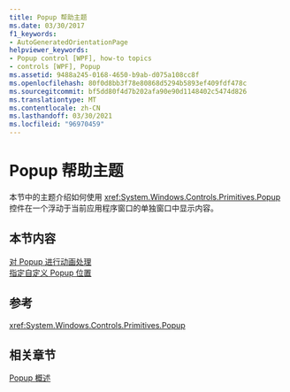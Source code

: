 ```yaml
---
title: Popup 帮助主题
ms.date: 03/30/2017
f1_keywords:
- AutoGeneratedOrientationPage
helpviewer_keywords:
- Popup control [WPF], how-to topics
- controls [WPF], Popup
ms.assetid: 9488a245-0168-4650-b9ab-d075a108cc8f
ms.openlocfilehash: 80f0d8bb3f78e80868d5294b5893ef409fdf478c
ms.sourcegitcommit: bf5dd80f4d7b202afa90e90d1148402c5474d826
ms.translationtype: MT
ms.contentlocale: zh-CN
ms.lasthandoff: 03/30/2021
ms.locfileid: "96970459"
---
```

# <a name="popup-how-to-topics"></a>Popup 帮助主题
本节中的主题介绍如何使用 <xref:System.Windows.Controls.Primitives.Popup> 控件在一个浮动于当前应用程序窗口的单独窗口中显示内容。  
  
## <a name="in-this-section"></a>本节内容  
 [对 Popup 进行动画处理](how-to-animate-a-popup.md)  
 [指定自定义 Popup 位置](how-to-specify-a-custom-popup-position.md)  
  
## <a name="reference"></a>参考  
 <xref:System.Windows.Controls.Primitives.Popup>  
  
## <a name="related-sections"></a>相关章节  
 [Popup 概述](popup-overview.md)

